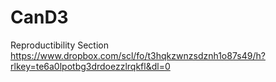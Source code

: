 # CanD3
Reproductibility Section
https://www.dropbox.com/scl/fo/t3hqkzwnzsdznh1o87s49/h?rlkey=te6a0lpotbg3drdoezzlrqkfl&dl=0
